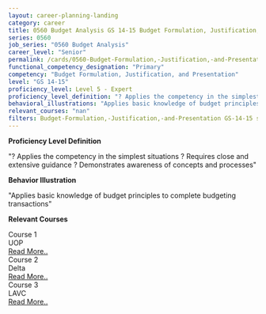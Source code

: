 ```yaml
---
layout: career-planning-landing
category: career
title: 0560 Budget Analysis GS 14-15 Budget Formulation, Justification, and Presentation
series: 0560
job_series: "0560 Budget Analysis"
career_level: "Senior"
permalink: /cards/0560-Budget-Formulation,-Justification,-and-Presentation-Level-5---Expert/
functional_competency_designation: "Primary"
competency: "Budget Formulation, Justification, and Presentation"
level: "GS 14-15"
proficiency_level: Level 5 - Expert
proficiency_level_definition: "? Applies the competency in the simplest situations ? Requires close and extensive guidance ? Demonstrates awareness of concepts and processes"
behavioral_illustrations: "Applies basic knowledge of budget principles to complete budgeting transactions"
relevant_courses: "nan"
filters: Budget-Formulation,-Justification,-and-Presentation GS-14-15 series-0560
---
```


<p><b>Proficiency Level Definition</b></p>
<p>"? Applies the competency in the simplest situations ? Requires close and extensive guidance ? Demonstrates awareness of concepts and processes"</p>
<p><b>Behavior Illustration</b></p>
<p>"Applies basic knowledge of budget principles to complete budgeting transactions"</p>
<p><b>Relevant Courses</b></p>
<div class="cfo-courses-outer"><div class="cfo-courses-inner">Course 1</div><div class="cfo-courses-inner">UOP</div><div class="cfo-courses-inner"><a href="/cards/0560-Budget-Formulation,-Justification,-and-Presentation-Level-5---Expert/">Read More..</a></div></div>
<div class="cfo-courses-outer"><div class="cfo-courses-inner">Course 2</div><div class="cfo-courses-inner">Delta</div><div class="cfo-courses-inner"><a href="/cards/0560-Budget-Formulation,-Justification,-and-Presentation-Level-5---Expert/">Read More..</a></div></div>
<div class="cfo-courses-outer"><div class="cfo-courses-inner">Course 3</div><div class="cfo-courses-inner">LAVC</div><div class="cfo-courses-inner"><a href="/cards/0560-Budget-Formulation,-Justification,-and-Presentation-Level-5---Expert/">Read More..</a></div></div>

